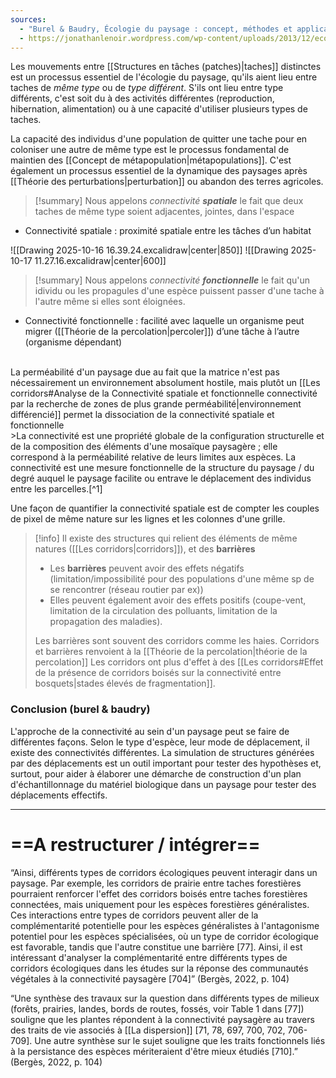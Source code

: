 ```yaml
---
sources:
  - "Burel & Baudry, Écologie du paysage : concept, méthodes et applications (2nde édition)"
  - https://jonathanlenoir.wordpress.com/wp-content/uploads/2013/12/ecologie-du-paysage.pdf
---
```

Les mouvements entre [[Structures en tâches (patches)|taches]] distinctes est un processus essentiel de l'écologie du paysage, qu'ils aient lieu entre taches de *même type* ou de *type différent*.
S'ils ont lieu entre type différents, c'est soit du à des activités différentes (reproduction, hibernation, alimentation) ou à une capacité d'utiliser plusieurs types de taches.

La capacité des individus d'une population de quitter une tache pour en coloniser une autre de même type est le processus fondamental de maintien des [[Concept de métapopulation|métapopulations]].
C'est également un processus essentiel de la dynamique des paysages après [[Théorie des perturbations|perturbation]] ou abandon des terres agricoles.

>[!summary] Nous appelons *connectivité* ***spatiale*** le fait que deux taches de même type soient adjacentes, jointes, dans l'espace
- Connectivité spatiale : proximité spatiale entre les tâches d’un habitat 


![[Drawing 2025-10-16 16.39.24.excalidraw|center|850]]
![[Drawing 2025-10-17 11.27.16.excalidraw|center|600]]

>[!summary] Nous appelons *connectivité* ***fonctionnelle*** le fait qu'un idividu ou les propagules d'une espèce puissent passer d'une tache à l'autre même si elles sont éloignées.
- Connectivité fonctionnelle : facilité avec laquelle un organisme peut migrer ([[Théorie de la percolation|percoler]]) d’une tâche à l’autre (organisme dépendant)
<br>
La perméabilité d'un paysage due au fait que la matrice n'est pas nécessairement un environnement absolument hostile, mais plutôt un [[Les corridors#Analyse de la Connectivité spatiale et fonctionnelle connectivité par la recherche de zones de plus grande perméabilité|environnement différencié]] permet la dissociation de la connectivité spatiale et fonctionnelle
<br>
>La connectivité est une propriété globale de la configuration structurelle et de la composition des éléments d'une mosaïque paysagère ; elle correspond à la perméabilité relative de leurs limites aux espèces. La connectivité est une mesure fonctionnelle de la structure du paysage / du degré auquel le paysage facilite ou entrave le déplacement des individus entre les parcelles.[^1]

Une façon de quantifier la connectivité spatiale est de compter les couples de pixel de même nature sur les lignes et les colonnes d'une grille.

>[!info] Il existe des structures qui relient des éléments de même natures ([[Les corridors|corridors]]), et des **barrières**
>- Les **barrières** peuvent avoir des effets négatifs (limitation/impossibilité pour des populations d'une même sp de se rencontrer (réseau routier par ex))
>- Elles peuvent également avoir des effets positifs (coupe-vent, limitation de la circulation des polluants, limitation de la propagation des maladies).
>  
>  Les barrières sont souvent des corridors comme les haies.
>  Corridors et barrières renvoient à la [[Théorie de la percolation|théorie de la percolation]]
Les corridors ont plus d'effet à des [[Les corridors#Effet de la présence de corridors boisés sur la connectivité entre bosquets|stades élevés de fragmentation]].

### Conclusion (burel & baudry)

L'approche de la connectivité au sein d'un paysage peut se faire de différentes façons. Selon le type d'espèce, leur mode de déplacement, il existe des connectivités différentes. La simulation de structures générées par des déplacements est un outil important pour tester des hypothèses et, surtout, pour aider à élaborer une démarche de construction d'un plan d'échantillonnage du matériel biologique dans un paysage pour tester des déplacements effectifs.


____
# ==A restructurer / intégrer==

“Ainsi, différents types de corridors écologiques peuvent interagir dans un paysage. Par exemple, les corridors de prairie entre taches forestières pourraient renforcer l'effet des corridors boisés entre taches forestières connectées, mais uniquement pour les espèces forestières généralistes. Ces interactions entre types de corridors peuvent aller de la complémentarité potentielle pour les espèces généralistes à l'antagonisme potentiel pour les espèces spécialisées, où un type de corridor écologique est favorable, tandis que l'autre constitue une barrière [77]. Ainsi, il est intéressant d'analyser la complémentarité entre différents types de corridors écologiques dans les études sur la réponse des communautés végétales à la connectivité paysagère [704]” (Bergès, 2022, p. 104)


“Une synthèse des travaux sur la question dans différents types de milieux (forêts, prairies, landes, bords de routes, fossés, voir Table 1 dans [77]) souligne que les plantes répondent à la connectivité paysagère au travers des traits de vie associés à [[La dispersion]] [71, 78, 697, 700, 702, 706-709]. Une autre synthèse sur le sujet souligne que les traits fonctionnels liés à la persistance des espèces mériteraient d'être mieux étudiés [710].” (Bergès, 2022, p. 104)


[^1]: Murphy, 2004 [[murphyContextConnectivityPlant2004]]
